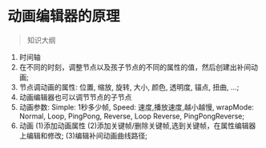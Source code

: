 # 动画编辑器的原理

> 知识大纲
1. 时间轴
2. 在不同的时刻，调整节点以及孩子节点的不同的属性的值，然后创建出补间动画;
3. 节点调动画的属性:
      位置, 缩放, 旋转, 大小, 颜色, 透明度, 锚点, 扭曲, ...;
4. 动画编辑器也可以调节节点的子节点 
5. 动画参数:
     Simple: 1秒多少帧, Speed: 速度,播放速度,越小越慢, 
     wrapMode:  Normal, Loop, PingPong, Reverse, Loop Reverse, PingPongReverse;
6.   动画
            (1)添加动画属性
            (2)添加关键帧/删除关键帧,选到关键帧，在属性编辑器上编辑和修改;
            (3)编辑补间动画曲线路径;
